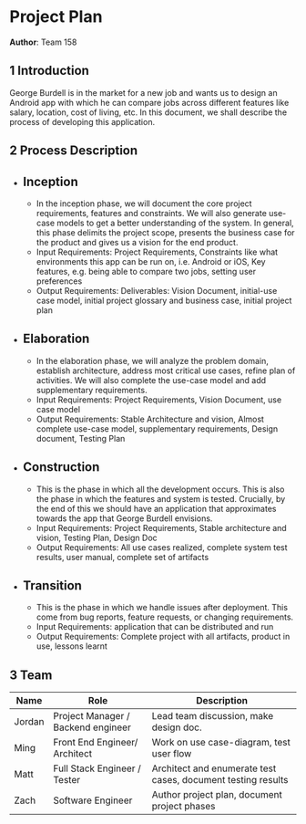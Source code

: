 # Project Plan


**Author**: Team 158

## 1 Introduction

George Burdell is in the market for a new job and wants us to design an Android app with which he can compare jobs across different features like salary, location, cost of living, etc.
In this document, we shall describe the process of developing this application.
## 2 Process Description

- Inception
  - 
  - In the inception phase, we will document the core project requirements, features and constraints. 
  We will also generate use-case models to get a better understanding of the system. 
  In general, this phase delimits the project scope, presents the business case for the product and gives us a vision for the end product. 
  - Input Requirements: Project Requirements, Constraints like what environments this app can be run on, i.e. Android or iOS, Key features, e.g. being able to compare two jobs, setting user preferences
  - Output Requirements: Deliverables: Vision Document, initial-use case model, initial project glossary and business case, initial project plan
- Elaboration
  - 
  - In the elaboration phase, we will analyze the problem domain, establish architecture, address most critical use cases, refine plan of activities. We will also complete the use-case model and add supplementary requirements.
  - Input Requirements: Project Requirements, Vision Document, use case model
  - Output Requirements: Stable Architecture and vision, Almost complete use-case model, supplementary requirements, Design document, Testing Plan
- Construction 
  - 
  - This is the phase in which all the development occurs. This is also the phase in which the features and system is tested. Crucially, by the end of this we should have an application that approximates towards the app that George Burdell envisions.
  - Input Requirements: Project Requirements, Stable architecture and vision, Testing Plan, Design Doc
  - Output Requirements: All use cases realized,  complete system test results, user manual, complete set of artifacts
- Transition
  - 
  - This is the phase in which we handle issues after deployment. This come from bug reports, feature requests, or changing requirements. 
  - Input Requirements: application that can be distributed and run
  - Output Requirements: Complete project with all artifacts, product in use, lessons learnt
## 3 Team
| Name   | Role                               | Description                                                  |
|--------|------------------------------------|--------------------------------------------------------------|
| Jordan | Project Manager / Backend engineer | Lead team discussion, make design doc.                       |
| Ming   | Front End Engineer/ Architect      | Work on use case-diagram, test user flow                     |
| Matt   | Full Stack Engineer / Tester       | Architect and enumerate test cases, document testing results |
| Zach   | Software Engineer                  | Author project plan, document project phases                 |